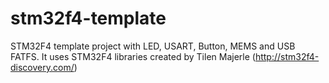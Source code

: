 # stm32f4-template
STM32F4 template project with LED, USART, Button, MEMS and USB FATFS. It uses STM32F4 libraries created by Tilen Majerle (http://stm32f4-discovery.com/)
